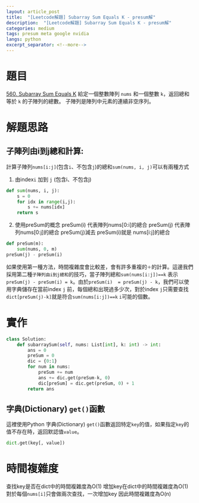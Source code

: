 ```yaml
---
layout: article_post
title:  "[Leetcode解題] Subarray Sum Equals K - presum解"
description:  "[Leetcode解題] Subarray Sum Equals K - presum解"
categories: medium
tags: presum meta google nvidia
langs: python
excerpt_separator: <!--more-->
---
```


# 題目 
[560. Subarray Sum Equals K](https://leetcode.com/problems/subarray-sum-equals-k/)
給定一個整數陣列 `nums` 和一個整數 `k`，返回總和等於 `k` 的子陣列的總數。 子陣列是陣列中元素的連續非空序列。

<!--more-->

# 解題思路
## 子陣列由i到j總和計算: 
計算子陣列`nums[i:j]`(包含`i`、不包含`j`)的總和`sum(nums, i, j)`可以有兩種方式
1. 由index`i` 加到 `j` (包含i、不包含j)
```python
def sum(nums, i, j):
    s = 0
    for idx in range(i,j):
        s += nums[idx]
    return s
```
2. 使用preSum的概念
preSum(i) 代表陣列nums[0:i]的總合
preSum(j) 代表陣列nums[0:j]的總合
preSum(j)減去 preSum(i)就是 nums[i:j]的總合
```python
def preSum(m):
    sum(nums, 0, m)
preSum(j) - preSum(i)
```

如果使用第一種方法，時間複雜度會比較差，會有許多重複的`＋`的計算。這邊我們採用第二種`子陣列由i到j總和`的技巧，當子陣列總和`sum(nums[i:j])==k` 表示 `preSum(j) - preSum(i) = k`。由於`preSum(i)  = preSum(j) - k`，我們可以使用字典儲存在當前index `j` 前，每個總和出現過多少次，對於index `j`只需要查找`dict[preSum(j)-k]`就是符合`sum(nums[i:j])==k` `i`可能的個數。


# 實作
```python
class Solution:
    def subarraySum(self, nums: List[int], k: int) -> int:
        ans = 0
        preSum = 0
        dic = {0:1}
        for num in nums:
            preSum += num
            ans += dic.get(preSum-k, 0)
            dic[preSum] = dic.get(preSum, 0) + 1
        return ans
```

## 字典(Dictionary) `get()`函數
這裡使用Python 字典(Dictionary) `get()`函數返回特定`key`的值，如果指定`key`的值不存在時，返回默認值`value`。

```python
dict.get(key[, value]) 
```

# 時間複雜度
查找key是否在dict中的時間複雜度為O(1)
增加key在dict中的時間複雜度為O(1)
對於每個`nums[i]`只會做兩次查找，一次增加key
因此時間複雜度為O(n)

